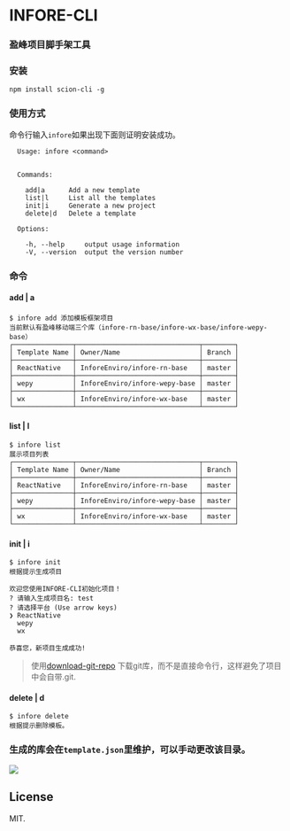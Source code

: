 # INFORE-CLI
### 盈峰项目脚手架工具

### 安装
```
npm install scion-cli -g
```

### 使用方式
命令行输入```infore```如果出现下面则证明安装成功。

```
  Usage: infore <command>


  Commands:

    add|a      Add a new template
    list|l     List all the templates
    init|i     Generate a new project
    delete|d   Delete a template

  Options:

    -h, --help     output usage information
    -V, --version  output the version number
```


### 命令
#### add | a

```
$ infore add 添加模板框架项目
当前默认有盈峰移动端三个库（infore-rn-base/infore-wx-base/infore-wepy-base）
┌───────────────┬───────────────────────────────┬────────┐
│ Template Name │ Owner/Name                    │ Branch │
├───────────────┼───────────────────────────────┼────────┤
│ ReactNative   │ InforeEnviro/infore-rn-base   │ master │
├───────────────┼───────────────────────────────┼────────┤
│ wepy          │ InforeEnviro/infore-wepy-base │ master │
├───────────────┼───────────────────────────────┼────────┤
│ wx            │ InforeEnviro/infore-wx-base   │ master │
└───────────────┴───────────────────────────────┴────────┘
```

#### list | l
```
$ infore list
展示项目列表
┌───────────────┬───────────────────────────────┬────────┐
│ Template Name │ Owner/Name                    │ Branch │
├───────────────┼───────────────────────────────┼────────┤
│ ReactNative   │ InforeEnviro/infore-rn-base   │ master │
├───────────────┼───────────────────────────────┼────────┤
│ wepy          │ InforeEnviro/infore-wepy-base │ master │
├───────────────┼───────────────────────────────┼────────┤
│ wx            │ InforeEnviro/infore-wx-base   │ master │
└───────────────┴───────────────────────────────┴────────┘
```

#### init | i
```
$ infore init
根据提示生成项目

欢迎您使用INFORE-CLI初始化项目！
? 请输入生成项目名: test
? 请选择平台 (Use arrow keys)
❯ ReactNative 
  wepy 
  wx 

恭喜您，新项目生成成功!

```
>使用[download-git-repo](https://github.com/flipxfx/download-git-repo) 下载git库，而不是直接命令行，这样避免了项目中会自带.git.

#### delete | d

```
$ infore delete
根据提示删除模板。
```

### 生成的库会在```template.json```里维护，可以手动更改该目录。

<a href="https://nodei.co/npm/infore-cli/"><img src="https://nodei.co/npm/react-native-template-infore.png?downloads=true&downloadRank=true&stars=true"></a>

## License
MIT.









